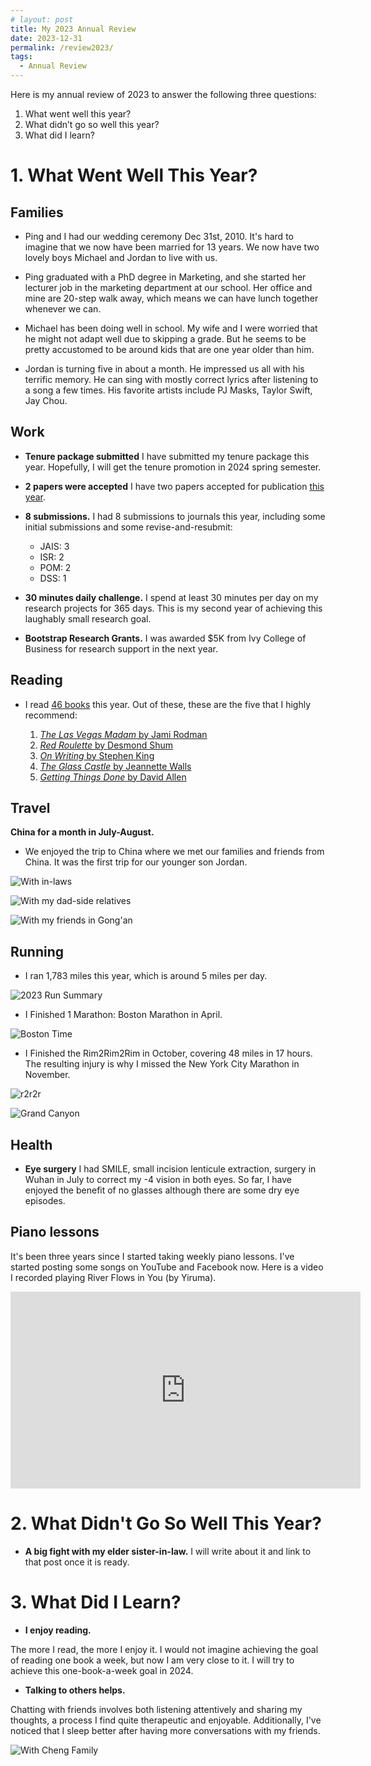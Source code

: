 ```yaml
---
# layout: post
title: My 2023 Annual Review
date: 2023-12-31
permalink: /review2023/
tags:
  - Annual Review
---
```



Here is my annual review of 2023 to answer the following three questions:

1. What went well this year?
1. What didn’t go so well this year?
1. What did I learn? 

# 1. What Went Well This Year?

## Families

- Ping and I had our wedding ceremony Dec 31st, 2010. It's hard to imagine that we now have been married for 13 years. We now have two lovely boys Michael and Jordan to live with us. 

- Ping graduated with a PhD degree in Marketing, and she started her lecturer job in the marketing department at our school. Her office and mine are 20-step walk away, which means we can have lunch together whenever we can. 

- Michael has been doing well in school. My wife and I were worried that he might not adapt well due to skipping a grade. But he seems to be pretty accustomed to be around kids that are one year older than him. 

- Jordan is turning five in about a month. He impressed us all with his terrific memory. He can sing with mostly correct lyrics after listening to a song a few times. His favorite artists include PJ Masks, Taylor Swift, Jay Chou. 
 

## Work

- **Tenure package submitted** I have submitted my tenure package this year. Hopefully, I will get the tenure promotion in 2024 spring semester. 

- **2 papers were accepted** I have two papers accepted for publication [this year](https://chengnie.com/research/). 

- **8 submissions.** I had 8 submissions to journals this year, including some initial submissions and some revise-and-resubmit: 

  - JAIS: 3
  - ISR: 2
  - POM: 2
  - DSS: 1

- **30 minutes daily challenge.** I spend at least 30 minutes per day on my research projects for 365 days. This is my second year of achieving this laughably small research goal. 

- **Bootstrap Research Grants.** I was awarded $5K from Ivy College of Business for research support in the next year.

## Reading

- I read [46 books](https://www.goodreads.com/user_challenges/42571663) this year. Out of these, these are the five that I highly recommend: 


    1. [*The Las Vegas Madam* by Jami Rodman](/notes/the-las-vegas-madam)
    2. [*Red Roulette* by Desmond Shum](/notes/red-roulette)
    3. [*On Writing* by Stephen King](/notes/on-writing)
    4. [*The Glass Castle* by Jeannette Walls](/notes/the-glass-castle)
    5. [*Getting Things Done* by David Allen](/notes/getting-things-done)


## Travel

**China for a month in July-August.**

- We enjoyed the trip to China where we met our families and friends from China. It was the first trip for our younger son Jordan. 

![With in-laws](/files/pics/2023_in_law.JPG "With in-laws")

![With my dad-side relatives](/files/pics/2023_mom.JPG "With my dad-side relatives")

![With my friends in Gong'an](/files/pics/2023_friend.JPG "With my friends in Gong'an")




## Running

- I ran 1,783 miles this year, which is around 5 miles per day. 

![2023 Run Summary](/files/pics/2023run.png "2023 Run Summary")

- I Finished 1 Marathon: Boston Marathon in April. 

![Boston Time](/files/pics/boston2023time.jpg "Boston Time")

- I Finished the Rim2Rim2Rim in October, covering 48 miles in 17 hours. The resulting injury is why I missed the New York City Marathon in November. 

![r2r2r](/files/pics/2023_r2r2r.jpg "r2r2r")

![Grand Canyon](/files/pics/2023_grand_canyon.jpg "Grand Canyon")


## Health

- **Eye surgery** I had SMILE, small incision lenticule extraction, surgery in Wuhan in July to correct my -4 vision in both eyes. So far, I have enjoyed the benefit of no glasses although there are some dry eye episodes. 

## Piano lessons

It's been three years since I started taking weekly piano lessons. I've started posting some songs on YouTube and Facebook now. Here is a video I recorded playing River Flows in You (by Yiruma). 

<iframe width="560" height="315" src="https://www.youtube.com/embed/9js38iImCtE?si=WdReJXgp-X9UhBR2" title="YouTube video player" frameborder="0" allow="accelerometer; autoplay; clipboard-write; encrypted-media; gyroscope; picture-in-picture; web-share" allowfullscreen></iframe>


# 2. What Didn't Go So Well This Year?

- **A big fight with my elder sister-in-law.** I will write about it and link to that post once it is ready.

# 3. What Did I Learn? 

- **I enjoy reading.** 

The more I read, the more I enjoy it. I would not imagine achieving the goal of reading one book a week, but now I am very close to it. I will try to achieve this one-book-a-week goal in 2024. 

- **Talking to others helps.** 

Chatting with friends involves both listening attentively and sharing my thoughts, a process I find quite therapeutic and enjoyable. Additionally, I've noticed that I sleep better after having more conversations with my friends.

![With Cheng Family](/files/pics/2023_12_lynn.jpg "With Cheng Family")
